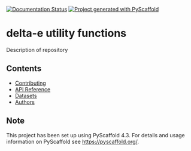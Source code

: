 <!--  
% These are examples of badges you might want to add to your README:
% please update the URLs accordingly
%
%  .. image:: https://api.cirrus-ci.com/github/<USER>/delta-e.svg?branch=main
%      :alt: Built Status
%      :target: https://cirrus-ci.com/github/<USER>/delta-e
%  .. image:: https://readthedocs.org/projects/delta-e/badge/?version=latest
%      :alt: ReadTheDocs
%      :target: https://delta-e.readthedocs.io/en/stable/
%  .. image:: https://img.shields.io/coveralls/github/<USER>/delta-e/main.svg
%      :alt: Coveralls
%      :target: https://coveralls.io/r/<USER>/delta-e
%  .. image:: https://img.shields.io/pypi/v/delta-e.svg
%      :alt: PyPI-Server
%      :target: https://pypi.org/project/delta-e/
%  .. image:: https://img.shields.io/conda/vn/conda-forge/delta-e.svg
%      :alt: Conda-Forge
%      :target: https://anaconda.org/conda-forge/delta-e
%  .. image:: https://pepy.tech/badge/delta-e/month
%      :alt: Monthly Downloads
%      :target: https://pepy.tech/project/delta-e
%  .. image:: https://img.shields.io/twitter/url/http/shields.io.svg?style=social&label=Twitter
%      :alt: Twitter
%      :target: https://twitter.com/delta-e 
-->

[![Documentation Status](https://readthedocs.org/projects/delta-e/badge/?version=latest)](https://delta-e.readthedocs.io/en/latest/?badge=latest)
[![Project generated with PyScaffold](https://img.shields.io/badge/-PyScaffold-005CA0?logo=pyscaffold)](https://pyscaffold.org/en/stable/)

# delta-e utility functions 

Description of repository 

## Contents 

- [Contributing](https://github.com/DeltaE)
- [API Reference](https://github.com/DeltaE)
- [Datasets](https://github.com/DeltaE)
- [Authors](https://github.com/DeltaE)

## Note

This project has been set up using PyScaffold 4.3. For details and usage
information on PyScaffold see <https://pyscaffold.org/>.
